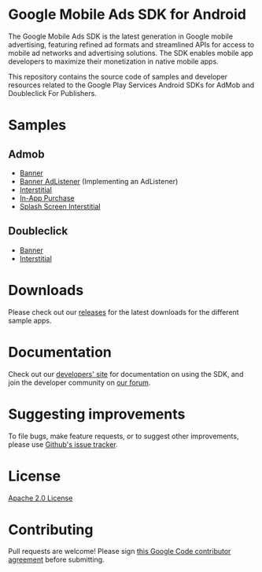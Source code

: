 Google Mobile Ads SDK for Android
=================================
The Google Mobile Ads SDK is the latest generation in Google mobile advertising, featuring refined ad formats and streamlined APIs for access to mobile ad networks and advertising solutions. The SDK enables mobile app developers to maximize their monetization in native mobile apps.

This repository contains the source code of samples and developer resources related to the Google Play Services Android SDKs for AdMob and Doubleclick For Publishers.

Samples
=======
Admob
-----
* [Banner](https://github.com/googleads/googleads-mobile-android-examples/tree/master/admob/BannerExample)
* [Banner AdListener](https://github.com/googleads/googleads-mobile-android-examples/tree/master/admob/banner-adlistener) (Implementing an AdListener)
* [Interstitial](https://github.com/googleads/googleads-mobile-android-examples/tree/master/admob/interstitial)
* [In-App Purchase](https://github.com/googleads/googleads-mobile-android-examples/tree/master/admob/in-app-purchase)
* [Splash Screen Interstitial](https://github.com/googleads/googleads-mobile-android-examples/tree/master/admob/splash_interstitial)

Doubleclick
-----------
* [Banner](https://github.com/googleads/googleads-mobile-android-examples/tree/master/doubleclick/BannerExample)
* [Interstitial](https://github.com/googleads/googleads-mobile-android-examples/tree/master/doubleclick/interstitial)

Downloads
=========
Please check out our [releases](https://github.com/googleads/googleads-mobile-android-examples/releases) for the latest downloads for the different sample apps.

Documentation
==============
Check out our [developers' site](https://developers.google.com/mobile-ads-sdk/) for documentation on using the SDK, and join the developer community on [our forum](https://groups.google.com/forum/#!forum/google-admob-ads-sdk).

Suggesting improvements
=======================
To file bugs, make feature requests, or to suggest other improvements, please use [Github's issue tracker](https://github.com/googleads/googleads-mobile-android-examples/issues).

License
=======
[Apache 2.0 License](http://www.apache.org/licenses/LICENSE-2.0.html)

Contributing
============
Pull requests are welcome! Please sign [this Google Code contributor agreement](https://developers.google.com/open-source/cla/individual?csw=1) before submitting.


